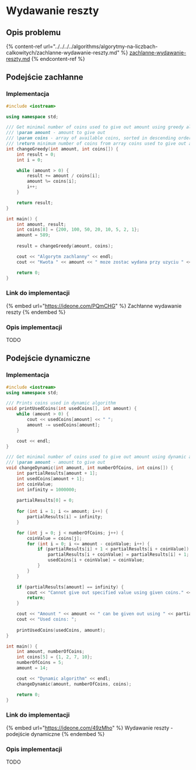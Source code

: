 # Wydawanie reszty

## Opis problemu

{% content-ref url="../../../../algorithms/algorytmy-na-liczbach-calkowitych/zachlanne-wydawanie-reszty.md" %}
[zachlanne-wydawanie-reszty.md](../../../../algorithms/algorytmy-na-liczbach-calkowitych/zachlanne-wydawanie-reszty.md)
{% endcontent-ref %}

## Podejście zachłanne

### Implementacja

```cpp
#include <iostream>

using namespace std;

/// Get minimal number of coins used to give out amount using greedy algorithm
/// \param amount - amount to give out
/// \param coins - array of available coins, sorted in descending order
/// \return minimum number of coins from array coins used to give out amount
int changeGreedy(int amount, int coins[]) {
    int result = 0;
    int i = 0;

    while (amount > 0) {
        result += amount / coins[i];
        amount %= coins[i];
        i++;
    }

    return result;
}

int main() {
    int amount, result;
    int coins[8] = {200, 100, 50, 20, 10, 5, 2, 1};
    amount = 589;
    
    result = changeGreedy(amount, coins);

    cout << "Algorytm zachlanny" << endl;
    cout << "Kwota " << amount << " moze zostac wydana przy uzyciu " << result << " monet/banknotow." << endl;

    return 0;
}
```

### Link do implementacji

{% embed url="https://ideone.com/PQmCHG" %}
Zachłanne wydawanie reszty
{% endembed %}

### Opis implementacji

TODO

## Podejście dynamiczne

### Implementacja

```cpp
#include <iostream>
using namespace std;

/// Prints coins used in dynamic algorithm
void printUsedCoins(int usedCoins[], int amount) {
	while (amount > 0) {
        cout << usedCoins[amount] << " ";
        amount -= usedCoins[amount];
    }

    cout << endl;
}

/// Get minimal number of coins used to give out amount using dynamic algorithm
/// \param amount - amount to give out
void changeDynamic(int amount, int numberOfCoins, int coins[]) {
    int partialResults[amount + 1];
    int usedCoins[amount + 1];
    int coinValue;
    int infinity = 1000000;
    
    partialResults[0] = 0;
    
    for (int i = 1; i <= amount; i++) {
        partialResults[i] = infinity;
    }

    for (int j = 0; j < numberOfCoins; j++) {
        coinValue = coins[j];
        for (int i = 0; i <= amount - coinValue; i++) {
            if (partialResults[i] + 1 < partialResults[i + coinValue]) {
                partialResults[i + coinValue] = partialResults[i] + 1;
                usedCoins[i + coinValue] = coinValue;
            }
        }
    }

    if (partialResults[amount] == infinity) {
        cout << "Cannot give out specified value using given coins." << endl;
        return;
    }

    cout << "Amount " << amount << " can be given out using " << partialResults[amount] << " coins." << endl;
    cout << "Used coins: ";
    
    printUsedCoins(usedCoins, amount);
}

int main() {
    int amount, numberOfCoins;
    int coins[5] = {1, 2, 7, 10};
    numberOfCoins = 5;
    amount = 14;

    cout << "Dynamic algorithm" << endl;
    changeDynamic(amount, numberOfCoins, coins);

    return 0;
}
```

### Link do implementacji

{% embed url="https://ideone.com/49zMho" %}
Wydawanie reszty - podejście dynamiczne
{% endembed %}

### Opis implementacji

TODO

